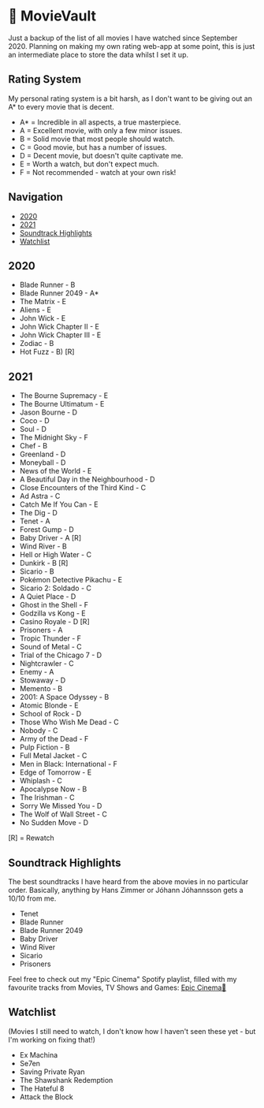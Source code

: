 # 🎥 MovieVault
Just a backup of the list of all movies I have watched since September 2020. Planning on making my own rating web-app at some point, this is just an intermediate place to store the data whilst I set it up.

## Rating System
My personal rating system is a bit harsh, as I don't want to be giving out an A* to every movie that is decent.
* A* = Incredible in all aspects, a true masterpiece.
* A = Excellent movie, with only a few minor issues.
* B = Solid movie that most people should watch.
* C = Good movie, but has a number of issues.
* D = Decent movie, but doesn't quite captivate me.
* E = Worth a watch, but don't expect much.
* F = Not recommended - watch at your own risk!

## Navigation
* [2020](#2020)
* [2021](#2021)
* [Soundtrack Highlights](#Soundtrack-Highlights)
* [Watchlist](#Watchlist)

## 2020
* Blade Runner - B
* Blade Runner 2049 - A*
* The Matrix - E
* Aliens - E
* John Wick - E
* John Wick Chapter II - E
* John Wick Chapter III - E
* Zodiac - B
* Hot Fuzz - B) [R]

## 2021
* The Bourne Supremacy - E
* The Bourne Ultimatum - E
* Jason Bourne - D
* Coco - D
* Soul - D
* The Midnight Sky - F
* Chef - B
* Greenland - D
* Moneyball - D
* News of the World - E
* A Beautiful Day in the Neighbourhood - D
* Close Encounters of the Third Kind - C
* Ad Astra - C
* Catch Me If You Can - E
* The Dig - D
* Tenet - A
* Forest Gump - D
* Baby Driver - A [R]
* Wind River - B
* Hell or High Water - C
* Dunkirk - B [R]
* Sicario - B
* Pokémon Detective Pikachu - E
* Sicario 2: Soldado - C
* A Quiet Place - D
* Ghost in the Shell - F
* Godzilla vs Kong - E
* Casino Royale - D [R]
* Prisoners - A
* Tropic Thunder - F
* Sound of Metal - C
* Trial of the Chicago 7 - D
* Nightcrawler - C
* Enemy - A
* Stowaway - D
* Memento - B
* 2001: A Space Odyssey - B
* Atomic Blonde - E
* School of Rock - D
* Those Who Wish Me Dead - C
* Nobody - C
* Army of the Dead - F
* Pulp Fiction - B
* Full Metal Jacket - C
* Men in Black: International - F
* Edge of Tomorrow - E
* Whiplash - C
* Apocalypse Now - B
* The Irishman - C
* Sorry We Missed You - D
* The Wolf of Wall Street - C
* No Sudden Move - D

[R] = Rewatch

## Soundtrack Highlights
The best soundtracks I have heard from the above movies in no particular order. Basically, anything by Hans Zimmer or Jóhann Jóhannsson gets a 10/10 from me.
* Tenet
* Blade Runner
* Blade Runner 2049
* Baby Driver
* Wind River
* Sicario
* Prisoners

Feel free to check out my "Epic Cinema" Spotify playlist, filled with my favourite tracks from Movies, TV Shows and Games:
[Epic Cinema🎥](https://open.spotify.com/playlist/2God9HBJ3pnsK9oyfWfgmA?si=WmJrd8fCQBu8ipYanU84Bg)

## Watchlist
(Movies I still need to watch, I don't know how I haven't seen these yet - but I'm working on fixing that!)
* Ex Machina
* Se7en
* Saving Private Ryan
* The Shawshank Redemption
* The Hateful 8
* Attack the Block
